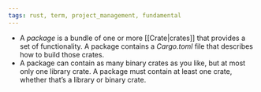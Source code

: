 ```yaml
---
tags: rust, term, project_management, fundamental
---
```


- A _package_ is a bundle of one or more [[Crate|crates]] that provides a set of functionality. A package contains a _Cargo.toml_ file that describes how to build those crates.
- A package can contain as many binary crates as you like, but at most only one library crate. A package must contain at least one crate, whether that’s a library or binary crate.